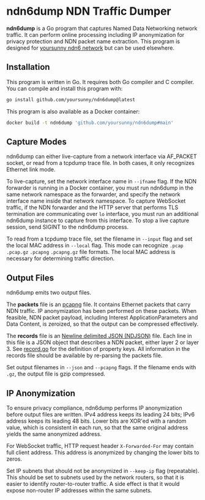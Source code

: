 # ndn6dump NDN Traffic Dumper

**ndn6dump** is a Go program that captures Named Data Networking network traffic.
It can perform online processing including IP anonymization for privacy protection and NDN packet name extraction.
This program is designed for [yoursunny ndn6 network](https://yoursunny.com/p/ndn6/) but can be used elsewhere.

## Installation

This program is written in Go.
It requires both Go compiler and C compiler.
You can compile and install this program with:

```bash
go install github.com/yoursunny/ndn6dump@latest
```

This program is also available as a Docker container:

```bash
docker build -t ndn6dump 'github.com/yoursunny/ndn6dump#main'
```

## Capture Modes

ndn6dump can either live-capture from a network interface via AF\_PACKET socket, or read from a tcpdump trace file.
In both cases, it only recognizes Ethernet link mode.

To live-capture, set the network interface name in `--ifname` flag.
If the NDN forwarder is running in a Docker container, you must run ndn6dump in the same network namespace as the forwarder, and specify the network interface name inside that network namespace.
To capture WebSocket traffic, if the NDN forwarder and the HTTP server that performs TLS termination are communicating over `lo` interface, you must run an additional ndn6dump instance to capture from this interface.
To stop a live capture session, send SIGINT to the ndn6dump process.

To read from a tcpdump trace file, set the filename in `--input` flag and set the local MAC address in `--local` flag.
This mode can recognize `.pcap` `.pcap.gz` `.pcapng` `.pcapng.gz` file formats.
The local MAC address is necessary for determining traffic direction.

## Output Files

ndn6dump emits two output files.

The **packets** file is an [pcapng](https://datatracker.ietf.org/doc/draft-tuexen-opsawg-pcapng/) file.
It contains Ethernet packets that carry NDN traffic.
IP anonymization has been performed on these packets.
When feasible, NDN packet payload, including Interest ApplicationParameters and Data Content, is zeroized, so that the output can be compressed effectively.

The **records** file is an [Newline delimited JSON (NDJSON)](https://github.com/ndjson/ndjson-spec) file.
Each line in this file is a JSON object that describes a NDN packet, either layer 2 or layer 3.
See [record.go](record.go) for the definition of property keys.
All information in the records file should be available by re-parsing the packets file.

Set output filenames in `--json` and `--pcapng` flags.
If the filename ends with `.gz`, the output file is gzip compressed.

## IP Anonymization

To ensure privacy compliance, ndn6dump performs IP anonymization before output files are written.
IPv4 address keeps its leading 24 bits; IPv6 address keeps its leading 48 bits.
Lower bits are XOR'ed with a random value, which is consistent in each run, so that the same original address yields the same anonymized address.

For WebSocket traffic, HTTP request header `X-Forwarded-For` may contain full client address.
This address is anonymized by changing the lower bits to zeros.

Set IP subnets that should not be anonymized in `--keep-ip` flag (repeatable).
This should be set to subnets used by the network routers, so that it is easier to identify router-to-router traffic.
A side effect is that it would expose non-router IP addresses within the same subnets.
